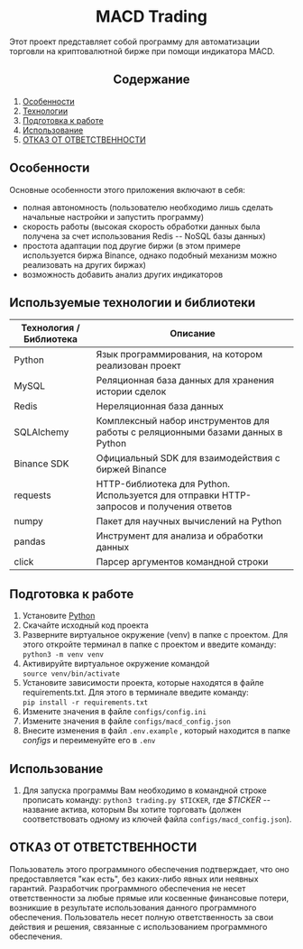 <h1 align=center>MACD Trading</h1>

Этот проект представляет собой программу для автоматизации торговли на криптовалютной бирже при помощи индикатора MACD.

<h2 align=center>Содержание</h2>

1. [Особенности](#Особенности)
2. [Технологии](#Технологии)
3. [Подготовка к работе](#Подготовка-к-работе)
4. [Использование](#Использование)
5. [ОТКАЗ ОТ ОТВЕТСТВЕННОСТИ](#ОТКАЗ-ОТ-ОТВЕТСТВЕННОСТИ)

## Особенности
Основные особенности этого приложения включают в себя:
  + полная автономность (пользователю необходимо лишь сделать начальные настройки и запустить программу)
  + скорость работы (высокая скорость обработки данных была получена за счет использования Redis -- NoSQL базы данных)
  + простота адаптации под другие биржи (в этом примере используется биржа Binance, однако подобный механизм можно реализовать на других биржах)
  + возможность добавить анализ других индикаторов

## Используемые технологии и библиотеки

| Технология / Библиотека | Описание |
| ----------- | ----------- |
| Python    | Язык программирования, на котором реализован проект   |
| MySQL    | Реляционная база данных для хранения истории сделок   |
| Redis    | Нереляционная база данных  |
| SQLAlchemy    | Комплексный набор инструментов для работы с реляционными базами данных в Python   |
| Binance SDK    | Официальный SDK для взаимодействия с биржей Binance   |
| requests    | HTTP-библиотека для Python. Используется для отправки HTTP-запросов и получения ответов   |
| numpy    | Пакет для научных вычислений на Python   |
| pandas    | Инструмент для анализа и обработки данных   |
| click    | Парсер аргументов командной строки   |

## Подготовка к работе
1. Установите [Python](https://www.python.org/downloads/)
2. Скачайте исходный код проекта
3. Разверните виртуальное окружение (venv) в папке с проектом. Для этого откройте терминал в папке с проектом и введите команду:  
   `python3 -m venv venv`
4. Активируйте виртуальное окружение командой  
   `source venv/bin/activate`
5. Установите зависимости проекта, которые находятся в файле requirements.txt. Для этого в терминале введите команду:  
   `pip install -r requirements.txt`
6. Измените значения в файле `configs/config.ini`
7. Измените значения в файле `configs/macd_config.json`
8. Внесите изменения в файл `.env.example` , который находится в папке _configs_ и переименуйте его в `.env`

## Использование
1. Для запуска программы Вам необходимо в командной строке прописать команду:
   `python3 trading.py $TICKER`,
   где _$TICKER_ -- название актива, которым Вы хотите торговать (должен соответствовать одному из ключей файла `configs/macd_config.json`).

## ОТКАЗ ОТ ОТВЕТСТВЕННОСТИ
Пользователь этого программного обеспечения подтверждает, что оно предоставляется "как есть", без каких-либо явных или неявных гарантий. 
Разработчик программного обеспечения не несет ответственности за любые прямые или косвенные финансовые потери, возникшие в результате использования данного программного обеспечения. 
Пользователь несет полную ответственность за свои действия и решения, связанные с использованием программного обеспечения.
